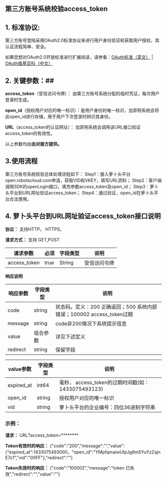 ## 第三方账号系统校验access_token 

## 1. 标准协议: ##

第三方账号登陆采用OAuth2.0标准协议来进行用户身份验证和获取用户授权，其认证流程简单、安全。

如果您想对OAuth2.0开放标准进行扩展阅读，请参看：[OAuth标准（英文）](http://oauth.net/2/) | [OAuth维基百科（中文） ](http://zh.wikipedia.org/zh/OAuth)

## 2. 关键参数：##

**access_token**（受信访问令牌）： 由第三方账号系统分配的临时凭证，每次用户登录时生成。

**open_id**（授权用户对应的唯一标识）：是用户身份的唯一标识，加菲狗系统会将此open_id进行存储，用于用户下次登录时辨识其身份。

**URL**（access_token的认证网址）： 加菲狗系统会调用该URL接口验证access_token的有效性。

以上参数均由**由对接方提供。**


## 3.使用流程 ##

第三方账号系统校验总体处理流程如下：
Step1：接入萝卜头平台open.robotscloud.com申请，获取VID和VKEY，填写URL资料；
Step2：客户端调用SDK的openLogin接口，填充参数access_token及open_id；
Step3：萝卜头平台到URL网址验证access_token；
Step4：通过验证，open_id在萝卜头平台合法使用。


## 4. 萝卜头平台到URL网址验证access_token接口说明 ##

**协议：** 支持HTTP， HTTPS。

**请求方式：** 支持 GET,POST 

|请求参数|必须|字段类型|说明|
| --- | --- | --- | ---|
|access_token|true|String| 受信访问令牌|



**响应说明**

|响应参数|字段类型|说明|
| --- | --- | --- |
|code|string|状态码。定义：200 正确返回；500 系统内部错误；100002 access_token过期|
|message|string|code非200情况下系统提示信息|
|value| 组合参数| 详见下述定义|
|redirect|string|保留字段|


|value参数|字段类型|说明|
| --- | --- | --- |
|expired_at| int64| 毫秒， access_token的过期时间戳(如：1433075493123)|
|open_id|string|授权用户对应的唯一标识|
|vid|string | 萝卜头平台的企业编号：四位36进制字符串 |



### 示例： ###

**请求：**
URL?access_token=********

**Token有效时的响应：**
{"code":"200","message":"","value":{"expired_at":1433075493000，"open_id":"YMpfqmaiwUIpJg6m5YuYzZajnE7c1","vid":"00FF"},"redirect":""}

**Token失效时的响应：**
{"code":"100002","message":"token 已失效","redirect":"","value":""}

